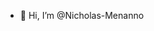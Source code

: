 - 👋 Hi, I’m @Nicholas-Menanno
<!---
Nicholas-Menanno/Nicholas-Menanno is a ✨ special ✨ repository because its `README.md` (this file) appears on your GitHub profile.
You can click the Preview link to take a look at your changes.
--->
